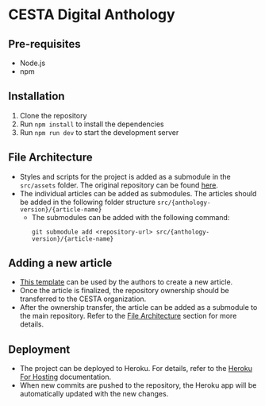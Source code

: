 # CESTA Digital Anthology

## Pre-requisites

- Node.js
- npm

## Installation

1. Clone the repository
2. Run `npm install` to install the dependencies
3. Run `npm run dev` to start the development server

## File Architecture

- Styles and scripts for the project is added as a submodule in the `src/assets` folder. The original repository can be found [here](https://github.com/cesta-online/anthology-assets).
- The individual articles can be added as submodules. The articles should be added in the following folder structure `src/{anthology-version}/{article-name}`
  - The submodules can be added with the following command:
    ```
    git submodule add <repository-url> src/{anthology-version}/{article-name}
    ```

## Adding a new article

- [This template](https://github.com/cesta-online/article-quarto-template/) can be used by the authors to create a new article.
- Once the article is finalized, the repository ownership should be transferred to the CESTA organization.
- After the ownership transfer, the article can be added as a submodule to the main repository. Refer to the [File Architecture](#file-architecture) section for more details.

## Deployment

- The project can be deployed to Heroku. For details, refer to the [Heroku For Hosting](docs/Hosting.md) documentation.
- When new commits are pushed to the repository, the Heroku app will be automatically updated with the new changes.

